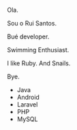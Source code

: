 Ola.

Sou o Rui Santos.

Bué developer.

Swimming Enthusiast.

I like Ruby. And Snails.

Bye.

* Java
* Android
* Laravel
* PHP
* MySQL
